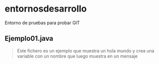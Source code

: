 # entornosdesarrollo
Entorno de pruebas para probar GIT

## Ejemplo01.java
> Este fichero es un ejemplo que muestra un hola mundo y crea una variable con un nombre que luego muestra en un mensaje
